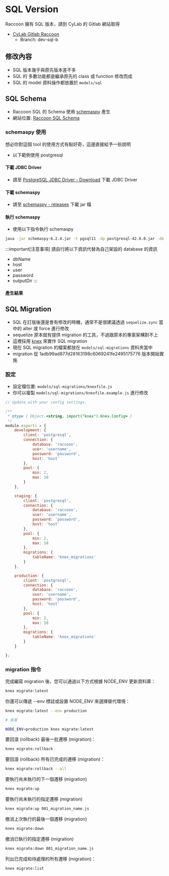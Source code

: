 <script>
    import { base } from "$app/paths";
    import CenterImage from "@raccoon-docs/core/src/components/CenterImage.svelte";
</script>

# SQL Version
Raccoon 擁有 SQL 版本，請到 CyLab 的 Gitlab 網站取得
- [CyLab Gitlab Raccoon](https://gitlab.dicom.tw/a5566qq123/raccoon-dicom/-/tree/SQL?ref_type=heads)
    - Branch: dev-sql-b

## 修改內容
- SQL 版本幾乎與原先版本差不多
- SQL 的 多數功能都是繼承原先的 class 或 function 修改而成
- SQL 的 model 資料操作都放置於 `models/sql`

## SQL Schema
- Raccoon SQL 的 Schema 使用 [schemaspy](https://schemaspy.org) 產生
- 網站位置: [Raccoon SQL Schema](/sql-schemaspy/index.html)

### schemaspy 使用
想必你對這個 tool 的使用方式有點好奇，這邊直接給予一些說明
- 以下範例使用 postgresql

#### 下載 JDBC Driver
- 請至 [PostgreSQL JDBC Driver - Download](https://jdbc.postgresql.org/download/) 下載 JDBC Driver

#### 下載 schemaspy
- 請至 [schemaspy - releases](https://github.com/schemaspy/schemaspy/releases) 下載 jar 檔

#### 執行 schemaspy
- 使用以下指令執行 schemaspy
```bash
java -jar schemaspy-6.2.4.jar -t pgsql11 -dp postgresql-42.6.0.jar -db dbName -host host -u user -p password -o .\outputDir
```
:::important[注意事項]
請自行將以下資訊代替為自己架設的 database 的資訊
- dbName
- host
- user
- password
- outputDir
:::

#### 產生結果
<CenterImage src="{base}/sql/sql-schemaspy-result.png" alt="sql schemaspy result" title="schemaspy 產生結果"></CenterImage>

## SQL Migration
- SQL 在訂版後還是會有修改的時機，通常不是很建議透過 `sequelize.sync` 當中的 alter 或 force 進行修改
- sequelize 原本就有提供 migration 的工具，不過跟原本的專案架構對不上
- 這裡採用 [knex](https://knexjs.org/guide/migrations.html) 來實作 SQL migration
- 現在 SQL migration 的檔案都放在 `models/sql-migrations` 資料夾當中
- migration 從 1adb99ad877d28163198c6069241fe2495175776 版本開始實施

### 設定
- 設定檔位置: `models/sql-migrations/knexfile.js`
- 你可以複製 `models/sql-migrations/knexfile.example.js` 進行修改
```js
// Update with your config settings.

/**
 * @type { Object.<string, import("knex").Knex.Config> }
 */
module.exports = {
    development: {
        client: 'postgresql',
        connection: {
            database: 'raccoon',
            user: 'username',
            password: 'password',
            host: 'host'
        },
        pool: {
            min: 2,
            max: 10
        }
    },

    staging: {
        client: 'postgresql',
        connection: {
            database: 'raccoon',
            user: 'username',
            password: 'password',
            host: 'host'
        },
        pool: {
            min: 2,
            max: 10
        },
        migrations: {
            tableName: 'knex_migrations'
        }
    },

    production: {
        client: 'postgresql',
        connection: {
            database: 'raccoon',
            user: 'username',
            password: 'password',
            host: 'host'
        },
        pool: {
            min: 2,
            max: 10
        },
        migrations: {
            tableName: 'knex_migrations'
        }
    }

};
```

### migration 指令
完成編寫 migration 後，您可以通過以下方式根據 NODE_ENV 更新資料庫：

```bash
knex migrate:latest
```

你還可以傳遞 --env 標誌或設置 NODE_ENV 來選擇替代環境：
```bash
knex migrate:latest --env production

# 或者

NODE_ENV=production knex migrate:latest
```

要回滾 (rollback) 最後一批遷移 (migration)：
```bash
knex migrate:rollback
```

要回滾 (rollback) 所有已完成的遷移 (migration)：
```bash
knex migrate:rollback --all
```

要執行尚未執行的下一個遷移 (migration)

```bash
knex migrate:up
```

要執行尚未執行的指定遷移 (migration)
```bash
knex migrate:up 001_migration_name.js
```
撤消上次執行的最後一個遷移 (migration)

```bash
knex migrate:down
```

撤消已執行的指定遷移 (migration)
```bash
knex migrate:down 001_migration_name.js
```

列出已完成和待處理的所有遷移 (migration)：
```bash
knex migrate:list
```
